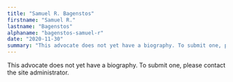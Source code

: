 ```yaml
---
title: "Samuel R. Bagenstos"
firstname: "Samuel R."
lastname: "Bagenstos"
alphaname: "bagenstos-samuel-r"
date: "2020-11-30"
summary: "This advocate does not yet have a biography. To submit one, please contact the site administrator."
---
```

This advocate does not yet have a biography. To submit one, please contact the site administrator.

